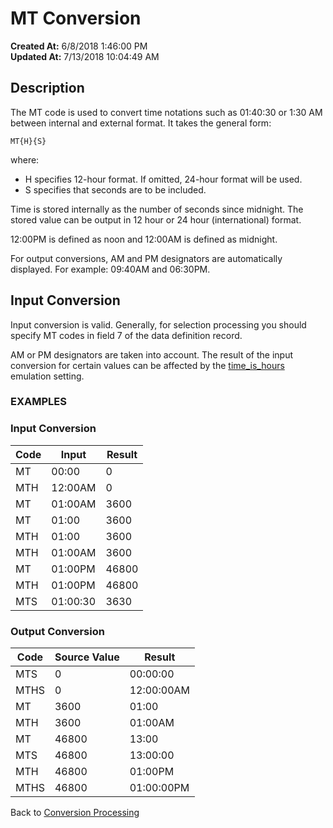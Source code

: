 # MT Conversion

**Created At:** 6/8/2018 1:46:00 PM  
**Updated At:** 7/13/2018 10:04:49 AM  


## Description 

The MT code is used to convert time notations such as 01:40:30 or 1:30 AM between internal and external format. It takes the general form:

```
MT{H}{S}
```

where:

- H specifies 12-hour format. If omitted, 24-hour format will be used.
- S specifies that seconds are to be included.




Time is stored internally as the number of seconds since midnight. The stored value can be output in 12 hour or 24 hour (international) format.

12:00PM is defined as noon and 12:00AM is defined as midnight.

For output conversions, AM and PM designators are automatically displayed. For example: 09:40AM and 06:30PM.



## Input Conversion 

Input conversion is valid. Generally, for selection processing you should specify MT codes in field 7 of the data definition record.

AM or PM designators are taken into account. The result of the input conversion for certain values can be affected by the [time\_is\_hours](http://jbase.com/r5/knowledgebase/manuals/3.0/30manpages/man/sup12_EMULATION.htm#TIMEISHOURS) emulation setting.



### EXAMPLES

### Input Conversion


| Code<br> | Input<br> | Result<br> |
| --- | --- | --- |
| MT<br> | 00:00<br> | 0<br> |
| MTH<br> | 12:00AM<br> | 0<br> |
| MT<br> | 01:00AM<br> | 3600<br> |
| MT<br> | 01:00<br> | 3600<br> |
| MTH<br> | 01:00<br> | 3600<br> |
| MTH<br> | 01:00AM<br> | 3600<br> |
| MT<br> | 01:00PM<br> | 46800<br> |
| MTH<br> | 01:00PM<br> | 46800<br> |
| MTS<br> | 01:00:30<br> | 3630<br> |


#### 


### Output Conversion


| Code<br> | Source Value<br> | Result<br> |
| --- | --- | --- |
| MTS<br> | 0<br> | 00:00:00<br> |
| MTHS<br> | 0<br> | 12:00:00AM<br> |
| MT<br> | 3600<br> | 01:00<br> |
| MTH<br> | 3600<br> | 01:00AM<br> |
| MT<br> | 46800<br> | 13:00<br> |
| MTS<br> | 46800<br> | 13:00:00<br> |
| MTH<br> | 46800<br> | 01:00PM<br> |
| MTHS<br> | 46800<br> | 01:00:00PM<br> |




Back to [Conversion Processing](321577-conversion-processing)
